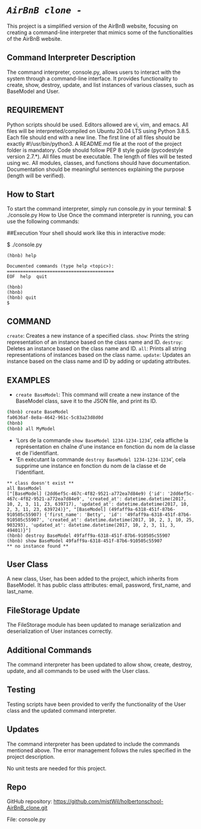# *``AirBnB clone -``*
This project is a simplified version of the AirBnB website, focusing on creating a command-line interpreter that mimics some of the functionalities of the AirBnB website.

## Command Interpreter Description
The command interpreter, console.py, allows users to interact with the system through a command-line interface. It provides functionality to create, show, destroy, update, and list instances of various classes, such as BaseModel and User.

## REQUIREMENT

Python scripts should be used.
Editors allowed are vi, vim, and emacs.
All files will be interpreted/compiled on Ubuntu 20.04 LTS using Python 3.8.5.
Each file should end with a new line.
The first line of all files should be exactly #!/usr/bin/python3.
A README.md file at the root of the project folder is mandatory.
Code should follow PEP 8 style guide (pycodestyle version 2.7.*).
All files must be executable.
The length of files will be tested using wc.
All modules, classes, and functions should have documentation.
Documentation should be meaningful sentences explaining the purpose (length will be verified).

## How to Start
To start the command interpreter, simply run console.py in your terminal:
$ ./console.py
How to Use
Once the command interpreter is running, you can use the following commands:

##Execution
Your shell should work like this in interactive mode:

$ ./console.py
```
(hbnb) help

Documented commands (type help <topic>):
========================================
EOF  help  quit

(hbnb) 
(hbnb) 
(hbnb) quit
$
```
## COMMAND
`create`: Creates a new instance of a specified class.
`show`: Prints the string representation of an instance based on the class name and ID.
`destroy`: Deletes an instance based on the class name and ID.
`all`: Prints all string representations of instances based on the class name.
`update`: Updates an instance based on the class name and ID by adding or updating attributes.

## EXAMPLES
- `create BaseModel`: This command will create a new instance of the BaseModel class, save it to the JSON file, and print its ID.

```bash
(hbnb) create BaseModel
fa0636af-8e8a-4642-961c-5c83a23d8d0d
(hbnb)
(hbnb) all MyModel
```
- 'Lors de la commande `show BaseModel 1234-1234-1234`', cela affiche la représentation en chaîne d'une instance en fonction du nom de la classe et de l'identifiant.
- 'En exécutant la commande `destroy BaseModel 1234-1234-1234`', cela supprime une instance en fonction du nom de la classe et de l'identifiant.
```
** class doesn't exist **
all BaseModel
["[BaseModel] (2dd6ef5c-467c-4f82-9521-a772ea7d84e9) {'id': '2dd6ef5c-467c-4f82-9521-a772ea7d84e9', 'created_at': datetime.datetime(2017, 10, 2, 3, 11, 23, 639717), 'updated_at': datetime.datetime(2017, 10, 2, 3, 11, 23, 639724)}", "[BaseModel] (49faff9a-6318-451f-87b6-910505c55907) {'first_name': 'Betty', 'id': '49faff9a-6318-451f-87b6-910505c55907', 'created_at': datetime.datetime(2017, 10, 2, 3, 10, 25, 903293), 'updated_at': datetime.datetime(2017, 10, 2, 3, 11, 3, 49401)}"]
(hbnb) destroy BaseModel 49faff9a-6318-451f-87b6-910505c55907
(hbnb) show BaseModel 49faff9a-6318-451f-87b6-910505c55907
** no instance found **
```

## User Class
A new class, User, has been added to the project, which inherits from BaseModel. It has public class attributes: email, password, first_name, and last_name.

## FileStorage Update
The FileStorage module has been updated to manage serialization and deserialization of User instances correctly.

## Additional Commands
The command interpreter has been updated to allow show, create, destroy, update, and all commands to be used with the User class.

## Testing
Testing scripts have been provided to verify the functionality of the User class and the updated command interpreter.

## Updates
The command interpreter has been updated to include the commands mentioned above. The error management follows the rules specified in the project description.

No unit tests are needed for this project.

## Repo
GitHub repository: https://github.com/mistWil/holbertonschool-AirBnB_clone.git

File: console.py
